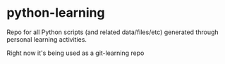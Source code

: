 # python-learning
Repo for all Python scripts (and related data/files/etc) generated through personal learning activities.

Right now it's being used as a git-learning repo
